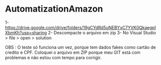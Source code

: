 # AutomatizationAmazon

1- https://drive.google.com/drive/folders/19gCYdRd5uNEBYxC7YVK0QkaegplXbmKh?usp=sharing
2- Descompacte o arquivo em zip
3- No Visual Studio > file > open > solution

OBS : O teste só funciona um vez, porque tem dados fakes como cartão de credito e CPF.
Coloquei o arquivo em ZIP porque meu GIT está com problemas e não estou com tempo para corrigir.


